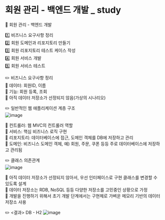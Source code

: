 # 회원 관리 - 백엔드 개발 _ study

:book: 회원 관리 - 백엔드 개발 <br/>

:one: 비즈니스 요구사항 정리 <br/>
:two: 회원 도메인과 리포지토리 만들기 <br/>
:three: 회원 리포지토리 테스트 케이스 작성 <br/>
:four: 회원 서비스 개발 <br/>
:five: 회원 서비스 테스트 <br/>


✏️ 비즈니스 요구사항 정리  <br/>
:round_pushpin: 데이터: 회원ID, 이름 <br/>
:round_pushpin: 기능: 회원 등록, 조회 <br/>
:round_pushpin: 아직 데이터 저장소가 선정되지 않음(가상의 시나리오) <br/>

✏️ 일반적인 웹 애플리케이션 계층 구조 <br/>
![image](https://user-images.githubusercontent.com/102573192/211017919-27707627-1420-4638-9be1-a4e4340d0df6.png) <br/>

:round_pushpin: 컨트롤러: 웹 MVC의 컨트롤러 역할 <br/>
:round_pushpin: 서비스: 핵심 비즈니스 로직 구현 <br/>
:round_pushpin: 리포지토리: 데이터베이스에 접근, 도메인 객체를 DB에 저장하고 관리 <br/>
:round_pushpin: 도메인: 비즈니스 도메인 객체, 예) 회원, 주문, 쿠폰 등등 주로 데이터베이스에 저장하고 관리됨 <br/>

✏️ 클래스 의존관계 <br/>
![image](https://user-images.githubusercontent.com/102573192/211017957-0752be48-323e-46ca-9dc7-a8425ee8f1dc.png) <br/>

:round_pushpin: 아직 데이터 저장소가 선정되지 않아서, 우선 인터페이스로 구현 클래스를 변경할 수 있도록 설계 <br/>
:round_pushpin: 데이터 저장소는 RDB, NoSQL 등등 다양한 저장소를 고민중인 상황으로 가정 <br/>
:round_pushpin: 개발을 진행하기 위해서 초기 개발 단계에서는 구현체로 가벼운 메모리 기반의 데이터 저장소 사용 <br/>

✏️ <결과>
DB - H2
![image](https://user-images.githubusercontent.com/102573192/211134316-b7e7ffad-d017-494f-9e5f-9d98852aca42.png)

